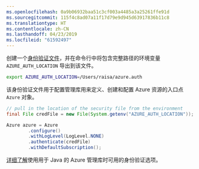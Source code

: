 ```yaml
---
ms.openlocfilehash: 0a9b06932baa51c3cf003a4485a3a25261ffe91d
ms.sourcegitcommit: 115f4c8ad07a11f17d79e9d945d63917836b11c8
ms.translationtype: HT
ms.contentlocale: zh-CN
ms.lasthandoff: 04/23/2019
ms.locfileid: "61592497"
---
```

创建一个[身份验证文件](../java-sdk-azure-authenticate.md#mgmt-file)，并在命令行中将包含完整路径的环境变量 `AZURE_AUTH_LOCATION` 导出到该文件。

```bash
export AZURE_AUTH_LOCATION=/Users/raisa/azure.auth
```

该身份验证文件用于配置管理库用来定义、创建和配置 Azure 资源的入口点 `Azure` 对象。

```java
// pull in the location of the security file from the environment 
final File credFile = new File(System.getenv("AZURE_AUTH_LOCATION"));

Azure azure = Azure
        .configure()
        .withLogLevel(LogLevel.NONE)
        .authenticate(credFile)
        .withDefaultSubscription();
```

[详细了解](../java-sdk-azure-authenticate.md#mgmt-auth)使用用于 Java 的 Azure 管理库时可用的身份验证选项。